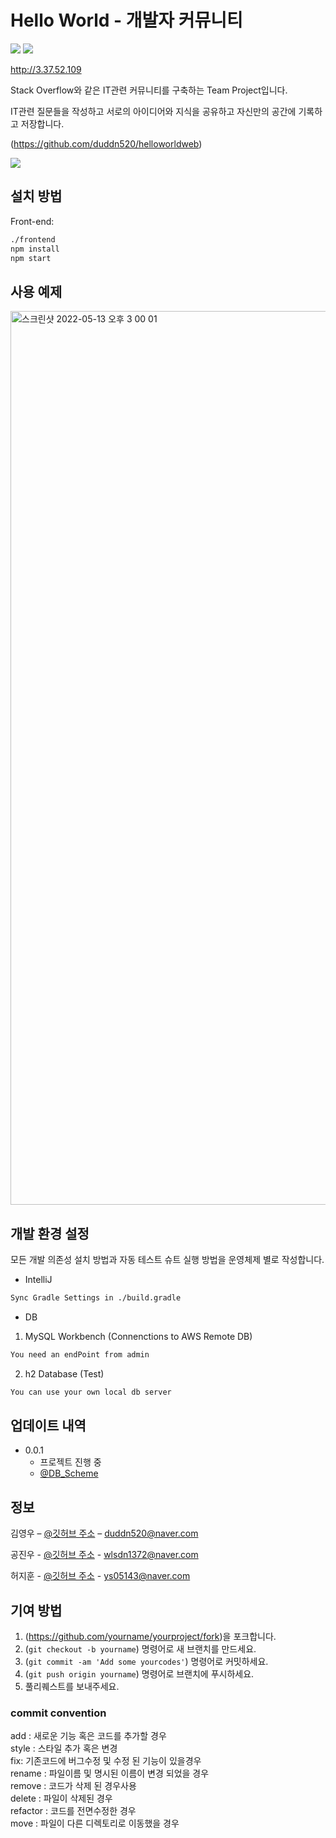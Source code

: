 # Hello World - 개발자 커뮤니티
<img src="https://img.shields.io/badge/Intellij-2021.1-orange"/> <img src="https://img.shields.io/badge/react-18.0.0-green"/>


<!-- [![NPM Version][npm-image]][npm-url]
[![Build Status][travis-image]][travis-url]
[![Downloads Stats][npm-downloads]][npm-url] -->

http://3.37.52.109

Stack Overflow와 같은 IT관련 커뮤니티를 구축하는 Team Project입니다.

IT관련 질문들을 작성하고 서로의 아이디어와 지식을 공유하고 자신만의 공간에 기록하고 저장합니다. 

(https://github.com/duddn520/helloworldweb)



![](../header.png)

## 설치 방법

Front-end:

```sh
./frontend
npm install
npm start
```

<!-- Back-end:

```sh
edit autoexec.bat
```
 -->
## 사용 예제

<img width="1430" alt="스크린샷 2022-05-13 오후 3 00 01" src="https://user-images.githubusercontent.com/73530944/168220660-3df13b66-54d9-49b3-a6ae-98d9e18bd767.png">

<!-- 
스크린 샷과 코드 예제를 통해 사용 방법을 자세히 설명합니다.

_더 많은 예제와 사용법은 [Wiki][wiki]를 참고하세요._ -->

## 개발 환경 설정

모든 개발 의존성 설치 방법과 자동 테스트 슈트 실행 방법을 운영체제 별로 작성합니다.
* IntelliJ 
```sh
Sync Gradle Settings in ./build.gradle
```

* DB
1. MySQL Workbench (Connenctions to AWS Remote DB)
```sh
You need an endPoint from admin
```
2. h2 Database (Test)
```sh
You can use your own local db server
```


## 업데이트 내역

* 0.0.1
    * 프로젝트 진행 중
    * [@DB_Scheme](https://round-nose-fe5.notion.site/DB-Domain-Scheme-31cbe25367224dfc8ae7871f23a4c9ff)

## 정보

김영우 – [@깃허브 주소](https://github.com/duddn520) – duddn520@naver.com

공진우 - [@깃허브 주소](https://github.com/beanzinu) - wlsdn1372@naver.com

허지훈 - [@깃허브 주소](https://github.com/ys05143) - ys05143@naver.com



## 기여 방법

1. (<https://github.com/yourname/yourproject/fork>)을 포크합니다.
2. (`git checkout -b yourname`) 명령어로 새 브랜치를 만드세요.
3. (`git commit -am 'Add some yourcodes'`) 명령어로 커밋하세요.
4. (`git push origin yourname`) 명령어로 브랜치에 푸시하세요. 
5. 풀리퀘스트를 보내주세요.

### commit convention
add : 새로운 기능 혹은 코드를 추가할 경우  
style : 스타일 추가 혹은 변경  
fix: 기존코드에 버그수정 및 수정 된 기능이 있을경우  
rename : 파일이름 및 명시된 이름이 변경 되었을 경우  
remove : 코드가 삭제 된 경우사용  
delete : 파일이 삭제된 경우  
refactor : 코드를 전면수정한 경우  
move : 파일이 다른 디렉토리로 이동했을 경우 



<!-- Markdown link & img dfn's -->
[npm-image]: https://img.shields.io/npm/v/datadog-metrics.svg?style=flat-square
[npm-url]: https://npmjs.org/package/datadog-metrics
[npm-downloads]: https://img.shields.io/npm/dm/datadog-metrics.svg?style=flat-square
[travis-image]: https://img.shields.io/travis/dbader/node-datadog-metrics/master.svg?style=flat-square
[travis-url]: https://travis-ci.org/dbader/node-datadog-metrics
[wiki]: https://github.com/yourname/yourproject/wiki
